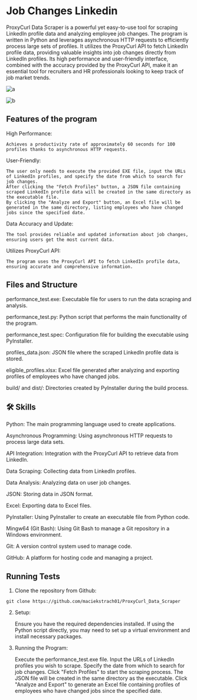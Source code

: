 
#  Job Changes Linkedin
ProxyCurl Data Scraper is a powerful yet easy-to-use tool for scraping LinkedIn profile data and analyzing employee job changes. The program is written in Python and leverages asynchronous HTTP requests to efficiently process large sets of profiles. It utilizes the ProxyCurl API to fetch LinkedIn profile data, providing valuable insights into job changes directly from LinkedIn profiles. Its high performance and user-friendly interface, combined with the accuracy provided by the ProxyCurl API, make it an essential tool for recruiters and HR professionals looking to keep track of job market trends.

![a](https://github.com/maciekstrach01/ProxyCurl_Data_Scraper/assets/146733279/1ac6e063-e07f-4360-9b29-27ace0d3a1e4)

![b](https://github.com/maciekstrach01/ProxyCurl_Data_Scraper/assets/146733279/0cd5d8b5-c6da-4d6e-91f1-e5d9755c988b)


## Features of the program

High Performance:

    Achieves a productivity rate of approximately 60 seconds for 100 profiles thanks to asynchronous HTTP requests.

User-Friendly:

    The user only needs to execute the provided EXE file, input the URLs of LinkedIn profiles, and specify the date from which to search for job changes.
    After clicking the "Fetch Profiles" button, a JSON file containing scraped LinkedIn profile data will be created in the same directory as the executable file.
    By clicking the "Analyze and Export" button, an Excel file will be generated in the same directory, listing employees who have changed jobs since the specified date.

Data Accuracy and Update:

    The tool provides reliable and updated information about job changes, ensuring users get the most current data.

Utilizes ProxyCurl API:

    The program uses the ProxyCurl API to fetch LinkedIn profile data, ensuring accurate and comprehensive information.
## Files and Structure

performance_test.exe: Executable file for users to run the data scraping and analysis.

performance_test.py: Python script that performs the main functionality of the program.

performance_test.spec: Configuration file for building the executable using PyInstaller.

profiles_data.json: JSON file where the scraped LinkedIn profile data is stored.

eligible_profiles.xlsx: Excel file generated after analyzing and exporting profiles of employees who have changed jobs.

build/ and dist/: Directories created by PyInstaller during the build process.
## 🛠 Skills
Python: The main programming language used to create applications.

Asynchronous Programming: Using asynchronous HTTP requests to process large data sets.

API Integration: Integration with the ProxyCurl API to retrieve data from LinkedIn.

Data Scraping: Collecting data from LinkedIn profiles.

Data Analysis: Analyzing data on user job changes.

JSON: Storing data in JSON format.

Excel: Exporting data to Excel files.

PyInstaller: Using PyInstaller to create an executable file from Python code.

Mingw64 (Git Bash): Using Git Bash to manage a Git repository in a Windows environment.

Git: A version control system used to manage code.

GitHub: A platform for hosting code and managing a project.


## Running Tests



1. Clone the repository from Github:

```
git clone https://github.com/maciekstrach01/ProxyCurl_Data_Scraper
```

2. Setup:

    Ensure you have the required dependencies installed. If using the Python script directly, you may need to set up a virtual environment and install necessary packages.

3. Running the Program:

    Execute the performance_test.exe file.
    Input the URLs of LinkedIn profiles you wish to scrape.
    Specify the date from which to search for job changes.
    Click "Fetch Profiles" to start the scraping process. The JSON file will be created in the same directory as the executable.
    Click "Analyze and Export" to generate an Excel file containing profiles of employees who have changed jobs since the specified date.
